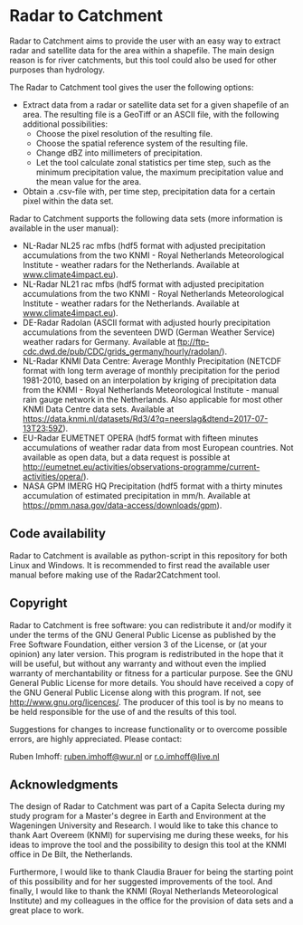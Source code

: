 # Radar to Catchment #
Radar to Catchment aims to provide the user with an easy way to extract radar and satellite data for the area within a shapefile. The main design reason is for river catchments, but this tool could also be used for other purposes than hydrology.

The Radar to Catchment tool gives the user the following options:
* Extract data from a radar or satellite data set for a given shapefile of an area. The
resulting file is a GeoTiff or an ASCII file, with the following additional possibilities:
  * Choose the pixel resolution of the resulting file.
  * Choose the spatial reference system of the resulting file.
  * Change dBZ into millimeters of precipitation.
  * Let the tool calculate zonal statistics per time step, such as the minimum precipitation value, the maximum precipitation value and the mean value for the area.
* Obtain a .csv-file with, per time step, precipitation data for a certain pixel within the data set.

Radar to Catchment supports the following data sets (more information is available in the user manual):
* NL-Radar NL25 rac mfbs (hdf5 format with adjusted precipitation accumulations from the two KNMI - Royal Netherlands Meteorological Institute - weather radars for the Netherlands. Available at www.climate4impact.eu).
* NL-Radar NL21 rac mfbs (hdf5 format with adjusted precipitation accumulations from the two KNMI - Royal Netherlands Meteorological Institute - weather radars for the Netherlands. Available at www.climate4impact.eu).
* DE-Radar Radolan (ASCII format with adjusted hourly precipitation accumulations from the seventeen DWD (German Weather Service) weather radars for Germany. Available at ftp://ftp-cdc.dwd.de/pub/CDC/grids_germany/hourly/radolan/).
* NL-Radar KNMI Data Centre: Average Monthly Precipitation (NETCDF format with long term average of monthly precipitation for the period 1981-2010, based on an interpolation by kriging of precipitation data from the KNMI - Royal Netherlands Meteorological Institute - manual rain gauge network in the Netherlands. Also applicable for most other KNMI Data Centre data sets. Available at https://data.knmi.nl/datasets/Rd3/4?q=neerslag&dtend=2017-07-13T23:59Z). 
* EU-Radar EUMETNET OPERA (hdf5 format with fifteen minutes accumulations of weather radar data from most European countries. Not available as open data, but a data request is possible at http://eumetnet.eu/activities/observations-programme/current-activities/opera/).
* NASA GPM IMERG HQ Precipitation (hdf5 format with a thirty minutes accumulation of estimated precipitation in mm/h. Available at https://pmm.nasa.gov/data-access/downloads/gpm).

## Code availability ##
Radar to Catchment is available as python-script in this repository for both Linux and Windows. It is recommended to first read the available user manual before making use of the Radar2Catchment tool. 

## Copyright ##
Radar to Catchment is free software: you can redistribute it and/or modify it under the terms of the GNU General Public License as published by the Free Software Foundation, either version 3 of the License, or (at your opinion) any later version. This program is redistributed in the hope that it will be useful, but without any warranty and without even the implied warranty of merchantability or fitness for a particular purpose. See the GNU General Public License for more details. You should have received a copy of the GNU General Public License along with this program. If not, see http://www.gnu.org/licences/. The producer of this tool is by
no means to be held responsible for the use of and the results of this tool.

Suggestions for changes to increase functionality or to overcome possible errors, are highly
appreciated. Please contact:

Ruben Imhoff: ruben.imhoff@wur.nl or r.o.imhoff@live.nl

## Acknowledgments ##
The design of Radar to Catchment was part of a Capita Selecta during my study program for a Master's degree in Earth and Environment at the Wageningen University and Research. I would like to take this chance to thank Aart Overeem (KNMI) for supervising me during
these weeks, for his ideas to improve the tool and the possibility to design this tool at the KNMI office in De Bilt, the Netherlands.

Furthermore, I would like to thank Claudia Brauer for being the starting point of this possibility and for her suggested improvements of the tool. And finally, I would like to thank the KNMI (Royal Netherlands Meteorological Institute) and my colleagues in the
office for the provision of data sets and a great place to work.
